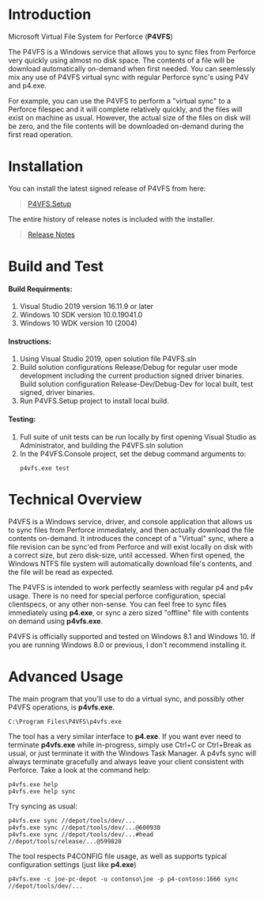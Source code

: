 # Introduction 
Microsoft Virtual File System for Perforce (**P4VFS**)

The P4VFS is a Windows service that allows you to sync files from Perforce very quickly using almost no disk space. The contents of a file will be download automatically on-demand when first needed. You can seemlessly mix any use of P4VFS virtual sync with regular Perforce sync's using P4V and p4.exe.

For example, you can use the P4VFS to perform a "virtual sync" to a Perforce filespec and it will complete relatively quickly, and the files will exist on machine as usual. However, the actual size of the files on disk will be zero, and the file contents will be downloaded on-demand during the first read operation.

# Installation
You can install the latest signed release of P4VFS from here:
> [P4VFS.Setup](https://github.com/microsoft/p4vfs/releases/download/stable/P4VFS.Setup-1.24.0.0.exe)

The entire history of release notes is included with the installer.
> [Release Notes](https://github.com/microsoft/p4vfs/blob/main/source/P4VFS.Console/P4VFS.Notes.txt)

# Build and Test
#### Build Requirments:
1. Visual Studio 2019 version 16.11.9 or later
1. Windows 10 SDK version 10.0.19041.0
1. Windows 10 WDK version 10 (2004)

#### Instructions:
1. Using Visual Studio 2019, open solution file P4VFS.sln
1. Build solution configurations Release/Debug for regular user mode development including the current production signed driver binaries. Build solution configuration Release-Dev/Debug-Dev for local built, test signed, driver binaries.
1. Run P4VFS.Setup project to install local build.

#### Testing:
1. Full suite of unit tests can be run locally by first opening Visual Studio as Administrator, and building the P4VFS.sln solution
1. In the P4VFS.Console project, set the debug command arguments to:
    ```
    p4vfs.exe test
    ```

# Technical Overview
P4VFS is a Windows service, driver, and console application that allows us to sync files from Perforce immediately, and then actually download the file contents on-demand. It introduces the concept of a "Virtual" sync, where a file revision can be sync'ed from Perforce and will exist locally on disk with a correct size, but zero disk-size, until accessed. When first opened, the Windows NTFS file system will automatically download file's contents, and the file will be read as expected.

The P4VFS is intended to work perfectly seamless with regular p4 and p4v usage. There is no need for special perforce configuration, special clientspecs, or any other non-sense. You can feel free to sync files immediately using **p4.exe**, or sync a zero sized "offline" file with contents on demand using **p4vfs.exe**.

P4VFS is officially supported and tested on Windows 8.1 and Windows 10. If you are running Windows 8.0 or previous, I don't recommend installing it.

# Advanced Usage
The main program that you'll use to do a virtual sync, and possibly other P4VFS operations, is **p4vfs.exe**. 

    C:\Program Files\P4VFS\p4vfs.exe

 The tool has a very similar interface to **p4.exe**. If you want ever need to terminate **p4vfs.exe** while in-progress, simply use Ctrl+C or Ctrl+Break as usual, or just terminate it with the Windows Task Manager. A p4vfs sync will always terminate gracefully and always leave your client consistent with Perforce. Take a look at the command help:

    p4vfs.exe help
    p4vfs.exe help sync
 
Try syncing as usual: 

    p4vfs.exe sync //depot/tools/dev/...
    p4vfs.exe sync //depot/tools/dev/...@600938
    p4vfs.exe sync //depot/tools/dev/...#head  //depot/tools/release/...@599820

The tool respects P4CONFIG file usage, as well as supports typical configuration settings (just like **p4.exe**)
 
    p4vfs.exe -c joe-pc-depot -u contonso\joe -p p4-contoso:1666 sync //depot/tools/dev/...

